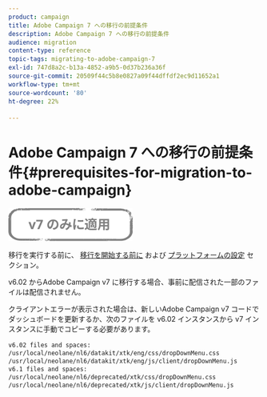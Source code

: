 ```yaml
---
product: campaign
title: Adobe Campaign 7 への移行の前提条件
description: Adobe Campaign 7 への移行の前提条件
audience: migration
content-type: reference
topic-tags: migrating-to-adobe-campaign-7
exl-id: 747d8a2c-b13a-4852-a9b5-0d37b236a36f
source-git-commit: 20509f44c5b8e0827a09f44dffdf2ec9d11652a1
workflow-type: tm+mt
source-wordcount: '80'
ht-degree: 22%

---
```


# Adobe Campaign 7 への移行の前提条件{#prerequisites-for-migration-to-adobe-campaign}

![](../../assets/v7-only.svg)

移行を実行する前に、 [移行を開始する前に](../../migration/using/before-starting-migration.md) および [プラットフォームの設定](../../migration/using/configuring-your-platform.md) セクション。

v6.02 からAdobe Campaign v7 に移行する場合、事前に配信された一部のファイルは配信されません。

クライアントエラーが表示された場合は、新しいAdobe Campaign v7 コードでダッシュボードを更新するか、次のファイルを v6.02 インスタンスから v7 インスタンスに手動でコピーする必要があります。

```
v6.02 files and spaces:
/usr/local/neolane/nl6/datakit/xtk/eng/css/dropDownMenu.css
/usr/local/neolane/nl6/datakit/xtk/eng/js/client/dropDownMenu.js
v6.1 files and spaces:
/usr/local/neolane/nl6/deprecated/xtk/css/dropDownMenu.css
/usr/local/neolane/nl6/deprecated/xtk/js/client/dropDownMenu.js  
```
